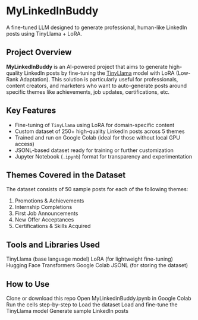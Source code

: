 # MyLinkedInBuddy
A fine-tuned LLM designed to generate professional, human-like LinkedIn posts using TinyLlama + LoRA.

## Project Overview

**MyLinkedInBuddy** is an AI-powered project that aims to generate high-quality LinkedIn posts by fine-tuning the [TinyLlama](https://huggingface.co/TinyLlama) model with LoRA (Low-Rank Adaptation). This solution is particularly useful for professionals, content creators, and marketers who want to auto-generate posts around specific themes like achievements, job updates, certifications, etc.

## Key Features

- Fine-tuning of `TinyLlama` using LoRA for domain-specific content
- Custom dataset of 250+ high-quality LinkedIn posts across 5 themes
- Trained and run on Google Colab (ideal for those without local GPU access)
- JSONL-based dataset ready for training or further customization
- Jupyter Notebook (`.ipynb`) format for transparency and experimentation

## Themes Covered in the Dataset

The dataset consists of 50 sample posts for each of the following themes:

1. Promotions & Achievements  
2. Internship Completions  
3. First Job Announcements  
4. New Offer Acceptances  
5. Certifications & Skills Acquired

## Tools and Libraries Used

TinyLlama (base language model)
LoRA (for lightweight fine-tuning)
Hugging Face Transformers
Google Colab
JSONL (for storing the dataset)

## How to Use

Clone or download this repo
Open MyLinkedinBuddy.ipynb in Google Colab
Run the cells step-by-step to
Load the dataset
Load and fine-tune the TinyLlama model
Generate sample LinkedIn posts
